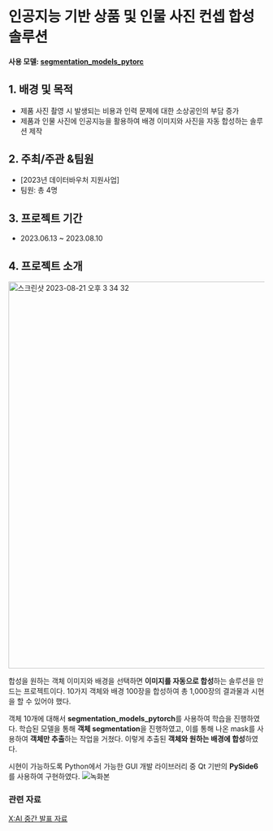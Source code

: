 # 인공지능 기반 상품 및 인물 사진 컨셉 합성 솔루션

#### 사용 모델: [segmentation_models_pytorc](https://github.com/qubvel/segmentation_models.pytorch)

## 1. 배경 및 목적
- 제품 사진 촬영 시 발생되는 비용과 인력 문제에 대한 소상공인의 부담 증가
- 제품과 인물 사진에 인공지능을 활용하여 배경 이미지와 사진을 자동 합성하는 솔루션 제작

## 2. 주최/주관 &팀원
- [2023년 데이터바우처 지원사업]
- 팀원: 총 4명

## 3. 프로젝트 기간
- 2023.06.13 ~ 2023.08.10

## 4. 프로젝트 소개
<img width="762" alt="스크린샷 2023-08-21 오후 3 34 32" src="https://github.com/L-yejin/2023-XAI-toyproject/assets/104400282/247b959f-606c-4fe6-ba85-57ce8b13ba28">

  합성을 원하는 객체 이미지와 배경을 선택하면 **이미지를 자동으로 합성**하는 솔루션을 만드는 프로젝트이다. 10가지 객체와 배경 100장을 합성하여 총 1,000장의 결과물과 시현을 할 수 있어야 했다.

  객체 10개에 대해서 **segmentation_models_pytorch**를 사용하여 학습을 진행하였다. 학습된 모델을 통해 **객체 segmentation**을 진행하였고, 이를 통해 나온 mask를 사용하여 **객체만 추출**하는 작업을 거쳤다. 이렇게 추출된 **객체와 원하는 배경에 합성**하였다. 

  시현이 가능하도록 Python에서 가능한 GUI 개발 라이브러리 중 Qt 기반의 **PySide6**를 사용하여 구현하였다.
![녹화본](https://github.com/L-yejin/2023-XAI-toyproject/assets/104400282/edd65fb8-ef42-4eb6-a8df-264b89d00a5f)

### 관련 자료
[X:AI 중간 발표 자료](https://drive.google.com/file/d/1H5PmitwSkeTHeQti3sVBzat_c2JHoJRe/view?usp=drive_link)
